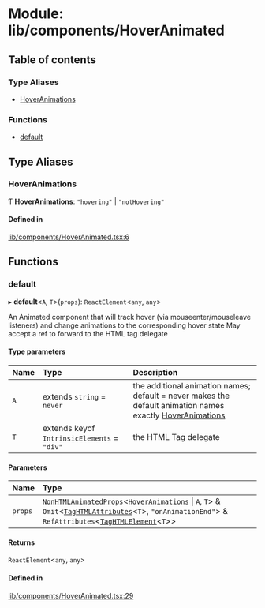 # Module: lib/components/HoverAnimated

## Table of contents

### Type Aliases

- [HoverAnimations](../wiki/lib.components.HoverAnimated#hoveranimations)

### Functions

- [default](../wiki/lib.components.HoverAnimated#default)

## Type Aliases

### HoverAnimations

Ƭ **HoverAnimations**: ``"hovering"`` \| ``"notHovering"``

#### Defined in

[lib/components/HoverAnimated.tsx:6](https://github.com/tristanjohnson849/react-controlled-animations/blob/699e18a/src/lib/components/HoverAnimated.tsx#L6)

## Functions

### default

▸ **default**<`A`, `T`\>(`props`): `ReactElement`<`any`, `any`\>

An Animated component that will track hover (via mouseenter/mouseleave listeners) and change animations to the corresponding hover state
May accept a ref to forward to the HTML tag delegate

#### Type parameters

| Name | Type | Description |
| :------ | :------ | :------ |
| `A` | extends `string` = `never` | the additional animation names; default = never makes the default animation names exactly [HoverAnimations](../wiki/lib.components.HoverAnimated#hoveranimations) |
| `T` | extends keyof `IntrinsicElements` = ``"div"`` | the HTML Tag delegate |

#### Parameters

| Name | Type |
| :------ | :------ |
| `props` | [`NonHTMLAnimatedProps`](../wiki/lib.components.common.NonHTMLAnimatedProps)<[`HoverAnimations`](../wiki/lib.components.HoverAnimated#hoveranimations) \| `A`, `T`\> & `Omit`<[`TagHTMLAttributes`](../wiki/lib.components.common#taghtmlattributes)<`T`\>, ``"onAnimationEnd"``\> & `RefAttributes`<[`TagHTMLElement`](../wiki/lib.components.common#taghtmlelement)<`T`\>\> |

#### Returns

`ReactElement`<`any`, `any`\>

#### Defined in

[lib/components/HoverAnimated.tsx:29](https://github.com/tristanjohnson849/react-controlled-animations/blob/699e18a/src/lib/components/HoverAnimated.tsx#L29)
